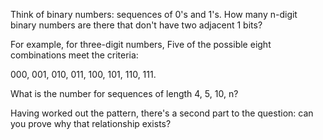 Think of binary numbers: sequences of 0's and 1's. How many
n-digit binary numbers are there that don't have two adjacent
1 bits?

For example, for three-digit numbers, Five of the possible
eight combinations meet the criteria:

   000, 001, 010, 011, 100, 101, 110, 111.

What is the number for sequences of length 4, 5, 10, n?

Having worked out the pattern, there's a second part to the
question: can you prove why that relationship exists?

